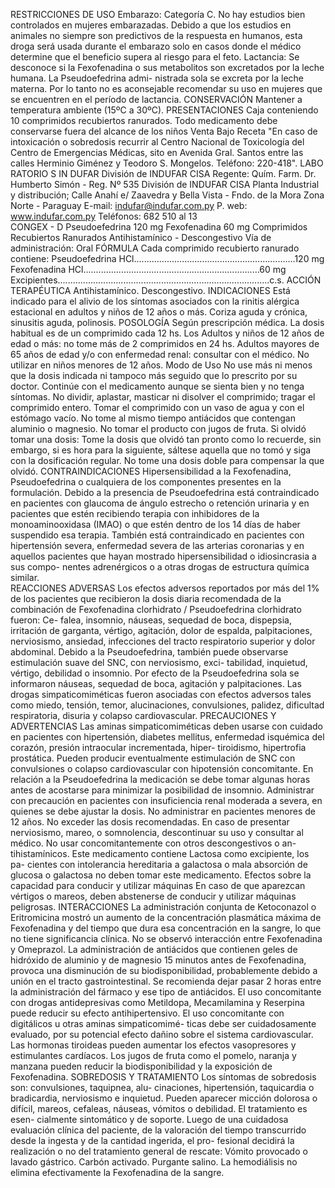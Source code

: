 RESTRICCIONES  DE  USO
Embarazo: Categoría C. No hay estudios bien controlados en 
mujeres embarazadas. Debido a que los estudios en animales no 
siempre son predictivos de la respuesta en humanos, esta droga 
será usada durante el embarazo solo en casos donde el médico 
determine que el beneficio supera al riesgo para el feto.
Lactancia: Se desconoce si la Fexofenadina o sus metabolitos 
son excretados por la leche humana. La Pseudoefedrina admi-
nistrada sola se excreta por la leche materna. Por lo tanto no es 
aconsejable recomendar su uso en mujeres que se encuentren 
en el período de lactancia. 
CONSERVACIÓN
Mantener a temperatura ambiente (15ºC a 30ºC). 
PRESENTACIONES
Caja conteniendo 10 comprimidos recubiertos ranurados.
Todo  medicamento  debe  conservarse  fuera 
del  alcance  de  los  niños
Venta  Bajo  Receta
"En  caso  de  intoxicación  o  sobredosis  recurrir  al  Centro  Nacional  de 
Toxicología  del  Centro  de  Emergencias  Médicas,  sito  en  Avenida  Gral. 
Santos  entre  las  calles  Herminio  Giménez  y  Teodoro  S.  Mongelos.
Teléfono:  220-418".
LABO RATORIO S 
IN DUFAR
División de  INDUFAR CISA
Regente: Quím. Farm.
Dr. Humberto Simón - Reg. Nº 535
División de INDUFAR CISA
Planta Industrial y distribución;
Calle Anahí e/ Zaavedra y 
Bella Vista - Fndo. de la Mora
Zona Norte - Paraguay
E-mail: indufar@indufar.com.py
P. web: www.indufar.com.py
Teléfonos: 682 510 al 13                       
CONGEX - D
Pseudoefedrina  120  mg
Fexofenadina  60  mg
Comprimidos  Recubiertos  Ranurados
Antihistamínico  -  Descongestivo
Vía  de  administración:  Oral
FÓRMULA
Cada comprimido recubierto ranurado contiene:
Pseudoefedrina HCl................................................................120 mg
Fexofenadina HCl......................................................................60 mg
Excipientes....................................................................................c.s.
ACCIÓN  TERAPÉUTICA
Antihistamínico. Descongestivo.
INDICACIONES
Está indicado para el alivio de los síntomas asociados con la rinitis 
alérgica estacional en adultos y niños de 12 años o más. Coriza 
aguda y crónica, sinusitis aguda, polinosis.
POSOLOGÍA
Según prescripción médica.
La dosis habitual es de un comprimido cada 12 hs.
Los Adultos y niños de 12 años de edad o más: no tome más de 2 
comprimidos en 24 hs.
Adultos mayores de 65 años de edad y/o con enfermedad renal: 
consultar con el médico.
No utilizar en niños menores de 12 años.
Modo de Uso
No use más ni menos que la dosis indicada ni tampoco más seguido 
que lo prescrito por su doctor. Continúe con el medicamento aunque 
se sienta bien y no tenga síntomas.
No  dividir,  aplastar,  masticar  ni  disolver  el  comprimido;  tragar  el 
comprimido entero.
Tomar el comprimido con un vaso de agua y con el estómago vacío.
No  tome  al  mismo  tiempo  antiácidos  que  contengan  aluminio  o 
magnesio.
No tomar el producto con jugos de fruta.
Si olvidó tomar una dosis:
Tome la dosis que olvidó tan pronto como lo recuerde, sin embargo, 
si es hora para la siguiente, sáltese aquella que no tomó y siga con 
la dosificación regular. No tome una dosis doble para compensar 
la que olvidó.
CONTRAINDICACIONES
Hipersensibilidad a la Fexofenadina, Pseudoefedrina o cualquiera de 
los componentes presentes en la formulación. Debido a la presencia 
de Pseudoefedrina está contraindicado en pacientes con glaucoma 
de ángulo estrecho o retención urinaria y en pacientes que estén 
recibiendo terapia con inhibidores de la monoaminooxidasa (IMAO) 
o que estén dentro de los 14 días de haber suspendido esa terapia. 
También está contraindicado en pacientes con hipertensión severa, 
enfermedad severa de las arterias coronarias y en aquellos pacientes 
que hayan mostrado hipersensibilidad o idiosincrasia a sus compo-
nentes adrenérgicos o a otras drogas de estructura química similar.  
REACCIONES ADVERSAS
Los efectos adversos reportados por más del 1% de los pacientes 
que recibieron la dosis diaria recomendada de la combinación de 
Fexofenadina clorhidrato / Pseudoefedrina clorhidrato fueron: Ce-
falea, insomnio, náuseas, sequedad de boca, dispepsia, irritación 
de  garganta,  vértigo,  agitación,  dolor  de  espalda,  palpitaciones, 
nerviosismo, ansiedad, infecciones del tracto respiratorio superior 
y  dolor  abdominal.  Debido  a  la  Pseudoefedrina,  también  puede 
observarse  estimulación  suave  del  SNC,  con  nerviosismo,  exci-
tabilidad, inquietud, vértigo, debilidad o insomnio. Por efecto de la 
Pseudoefedrina sola se informaron náuseas, sequedad de boca, 
agitación  y  palpitaciones.  Las  drogas  simpaticomiméticas  fueron 
asociadas con efectos adversos tales como miedo, tensión, temor, 
alucinaciones, convulsiones, palidez, dificultad respiratoria, disuria 
y colapso cardiovascular.
PRECAUCIONES  Y  ADVERTENCIAS
Las  aminas  simpaticomiméticas  deben  usarse  con  cuidado 
en  pacientes  con  hipertensión,  diabetes  mellitus,  enfermedad 
isquémica del corazón, presión intraocular incrementada, hiper-
tiroidismo, hipertrofia prostática. Pueden producir eventualmente 
estimulación de SNC con convulsiones o colapso cardiovascular 
con hipotensión concomitante. En relación a la Pseudoefedrina 
la medicación se debe tomar algunas horas antes de acostarse 
para  minimizar  la  posibilidad  de  insomnio.
Administrar  con  precaución  en  pacientes  con  insuficiencia 
renal moderada a severa, en quienes se debe ajustar la dosis. 
No  administrar  en  pacientes  menores  de  12  años.
No  exceder  las  dosis  recomendadas.  En  caso  de  presentar 
nerviosismo,  mareo,  o  somnolencia,  descontinuar  su  uso  y 
consultar  al  médico.
No  usar  concomitantemente  con  otros  descongestivos  o  an-
tihistamínicos.
Este  medicamento  contiene  Lactosa  como  excipiente,  los  pa-
cientes con intolerancia hereditaria a galactosa o mala absorción 
de  glucosa  o  galactosa  no  deben  tomar  este  medicamento.
Efectos sobre la capacidad para conducir y utilizar máquinas
En caso de que aparezcan vértigos o mareos, deben abstenerse 
de  conducir  y  utilizar  máquinas  peligrosas.
INTERACCIONES
La administración conjunta de Ketoconazol o Eritromicina mostró un 
aumento de la concentración plasmática máxima de Fexofenadina 
y del tiempo que dura esa concentración en la sangre, lo que no 
tiene significancia clínica. 
No se observó interacción entre Fexofenadina y Omeprazol.
La administración de antiácidos que contienen geles de hidróxido de 
aluminio y de magnesio 15 minutos antes de Fexofenadina, provoca 
una disminución de su biodisponibilidad, probablemente debido a 
unión  en  el  tracto  gastrointestinal.  Se  recomienda  dejar  pasar  2 
horas entre la administración del fármaco y ese tipo de antiácidos.
El uso concomitante con drogas antidepresivas como Metildopa, 
Mecamilamina y Reserpina puede reducir su efecto antihipertensivo.
El uso concomitante con digitálicos u otras aminas simpaticomimé-
ticas debe ser cuidadosamente evaluado, por su potencial efecto 
dañino sobre el sistema cardiovascular.
Las hormonas tiroideas pueden aumentar los efectos vasopresores 
y estimulantes cardíacos.
Los  jugos  de  fruta  como  el  pomelo,  naranja  y  manzana  pueden 
reducir la biodisponibilidad y la exposición de Fexofenadina.
SOBREDOSIS  Y  TRATAMIENTO
Los  síntomas  de  sobredosis  son:  convulsiones,  taquipnea,  alu-
cinaciones,  hipertensión,  taquicardia  o  bradicardia,  nerviosismo 
e inquietud. Pueden aparecer micción dolorosa o difícil, mareos, 
cefaleas,  náuseas,  vómitos  o  debilidad.  El  tratamiento  es  esen-
cialmente  sintomático  y  de  soporte.  Luego  de  una  cuidadosa 
evaluación  clínica  del  paciente,  de  la  valoración  del  tiempo 
transcurrido  desde  la  ingesta  y  de  la  cantidad  ingerida,  el  pro-
fesional  decidirá  la  realización  o  no  del  tratamiento  general  de 
rescate:  Vómito  provocado  o  lavado  gástrico.  Carbón  activado. 
Purgante  salino.  La  hemodiálisis  no  elimina  efectivamente  la 
Fexofenadina  de  la  sangre.